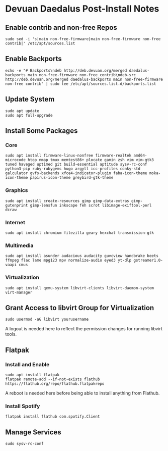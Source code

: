 # Devuan Daedalus Post-Install Notes

## Enable contrib and non-free Repos

```console
sudo sed -i 's|main non-free-firmware|main non-free-firmware non-free contrib|' /etc/apt/sources.list
```

## Enable Backports

```console
echo -e "# Backports\ndeb http://deb.devuan.org/merged daedalus-backports main non-free-firmware non-free contrib\ndeb-src http://deb.devuan.org/merged daedalus-backports main non-free-firmware non-free contrib" | sudo tee /etc/apt/sources.list.d/backports.list
```

## Update System

```console
sudo apt update
sudo apt full-upgrade
```

## Install Some Packages

### Core

```console
sudo apt install firmware-linux-nonfree firmware-realtek amd64-microcode htop nmap tmux memtest86+ plocate gamin zsh vim vim-gtk3 tuned haveged uptimed git build-essential aptitude sysv-rc-conf python3-pip ruby-rubygems hugo argyll icc-profiles conky-std galculator gvfs-backends xfce4-indicator-plugin faba-icon-theme moka-icon-theme papirus-icon-theme greybird-gtk-theme
```

### Graphics

```console
sudo apt install create-resources gimp gimp-data-extras gimp-gutenprint gimp-lensfun inkscape feh scrot libimage-exiftool-perl dcraw
```

### Internet

```console
sudo apt install chromium filezilla geary hexchat transmission-gtk
```

### Multimedia

```console
sudo apt install asunder audacious audacity guvcview handbrake beets ffmpeg flac lame mpg123 mpv normalize-audio eyed3 yt-dlp gstreamer1.0-vaapi cmus
```

### Virtualization

```console
sudo apt install qemu-system libvirt-clients libvirt-daemon-system virt-manager
```

## Grant Access to libvirt Group for Virtualization

```console
sudo usermod -aG libvirt yourusername
```

A logout is needed here to reflect the permission changes for running libvirt
tools.

## Flatpak

### Install and Enable

```console
sudo apt install flatpak
flatpak remote-add --if-not-exists flathub https://flathub.org/repo/flathub.flatpakrepo
```

A reboot is needed here before being able to install anything from Flathub.

### Install Spotify

```console
flatpak install flathub com.spotify.Client
```

## Manage Services

```console
sudo sysv-rc-conf
```
